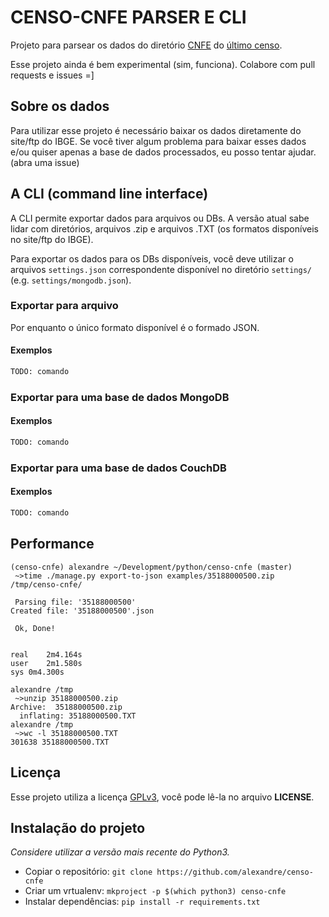 CENSO-CNFE PARSER E CLI
=======================

Projeto para parsear os dados do diretório [CNFE](ftp://ftp.ibge.gov.br/Censos/Censo_Demografico_2010/Cadastro_Nacional_de_Enderecos_Fins_Estatisticos/) do [último censo](ftp://ftp.ibge.gov.br/Censos/Censo_Demografico_2010/).

Esse projeto ainda é bem experimental (sim, funciona). Colabore com pull requests e issues =]

## Sobre os dados

Para utilizar esse projeto é necessário baixar os dados diretamente do site/ftp do IBGE.
Se você tiver algum problema para baixar esses dados e/ou quiser apenas a base de dados
processados, eu posso tentar ajudar. (abra uma issue)

## A CLI (command line interface)

A CLI permite exportar dados para arquivos ou DBs. A versão atual sabe lidar com diretórios,
arquivos .zip e arquivos .TXT (os formatos disponíveis no site/ftp do IBGE).

Para exportar os dados para os DBs disponíveis, você deve utilizar o arquivos `settings.json`
correspondente disponível no diretório `settings/` (e.g. `settings/mongodb.json`).

### Exportar para arquivo

Por enquanto o único formato disponível é o formado JSON.

#### Exemplos

```bash
TODO: comando
```

### Exportar para uma base de dados MongoDB

#### Exemplos

```bash
TODO: comando
```

### Exportar para uma base de dados CouchDB

#### Exemplos

```bash
TODO: comando
```

## Performance

```
(censo-cnfe) alexandre ~/Development/python/censo-cnfe (master)
 ~>time ./manage.py export-to-json examples/35188000500.zip /tmp/censo-cnfe/

 Parsing file: '35188000500'
Created file: '35188000500'.json

 Ok, Done!


real	2m4.164s
user	2m1.580s
sys	0m4.300s
```

```
alexandre /tmp
 ~>unzip 35188000500.zip
Archive:  35188000500.zip
  inflating: 35188000500.TXT
alexandre /tmp
 ~>wc -l 35188000500.TXT
301638 35188000500.TXT
```

## Licença

Esse projeto utiliza a licença [GPLv3](https://en.wikipedia.org/wiki/GNU_General_Public_License#Version_3), você pode lê-la no arquivo __LICENSE__.

## Instalação do projeto

_Considere utilizar a versão mais recente do Python3._

* Copiar o repositório: `git clone https://github.com/alexandre/censo-cnfe`
* Criar um vrtualenv: `mkproject -p $(which python3) censo-cnfe`
* Instalar dependências: `pip install -r requirements.txt`

